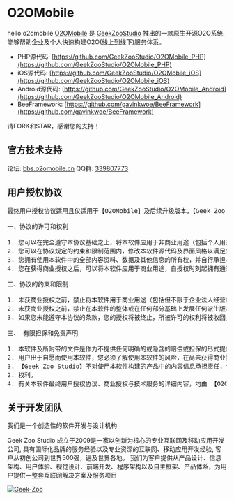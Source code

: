 O2OMobile
================
hello o2omobile
[O2OMobile](http://www.o2omobile.cn) 是 [GeekZooStudio](http://www.geek-zoo.com) 推出的一款原生开源O2O系统. 能够帮助企业及个人快速构建O2O(线上到线下)服务体系。

* PHP源代码: [https://github.com/GeekZooStudio/O2OMobile_PHP](https://github.com/GeekZooStudio/O2OMobile_PHP)
* iOS源代码: [https://github.com/GeekZooStudio/O2OMobile_iOS](https://github.com/GeekZooStudio/O2OMobile_iOS)
* Android源代码: [https://github.com/GeekZooStudio/O2OMobile_Android](https://github.com/GeekZooStudio/O2OMobile_Android)
* BeeFramework: [https://github.com/gavinkwoe/BeeFramework](https://github.com/gavinkwoe/BeeFramework)

请FORK和STAR，感谢您的支持！

## 官方技术支持

论坛: [bbs.o2omobile.cn](http://bbs.o2omobile.cn)
QQ群: [339807773](339807773)

## 用户授权协议

<pre>
最终用户授权协议适用且仅适用于【O2OMobile】及后续升级版本，【Geek Zoo Studio】 团队拥有对本授权协议的最终解释权。

一、协议的许可和权利

1. 您可以在完全遵守本协议基础之上，将本软件应用于非商业用途（包括个人用途：不具备法人资格的自然人，以个人名义从事电子商务活动；非盈利性用途：从事非盈利活动的商业机构及非盈利性组织，将本软件用且仅用于产品演示、展示，而非买卖或盈利的运营活动等；)
2. 您可以在协议规定的约束和限制范围内，修改本软件源代码及界面风格以满足您对该产品的需求。
3. 您拥有使用本软件中的全部内容资料、数据及其他信息的所有权，并自行承担与其相关的法律义务。
4. 您在获得商业授权之后，可以将本软件应用于商业用途，自授权时刻起拥有通过指定的方式及期限内获得指定范围内的技术支持服务。

二、协议的约束和限制

1. 未获商业授权之前，禁止将本软件用于商业用途（包括但不限于企业法人经营的移动端产品、经营性移动端产品以及以盈利为目的或实现盈利移动端产品）。
2. 未获商业授权之前，禁止在本软件的整体或在任何部分基础上发展任何派生版本、修改版本或第三方版本用于重新开发。
3. 如果您未能遵守本协议的条款，您的授权将被终止，所被许可的权利将被收回，并承担相应法律责任。

三、 有限担保和免责声明

1. 本软件及所附带的文件是作为不提供任何明确的或隐含的赔偿或担保的形式提供的。
2. 用户出于自愿而使用本软件，您必须了解使用本软件的风险，在尚未获得商业授权之前，我们不承诺提供任何形式的技术支持、使用担保，也不承担任何因使用本软件而产生问题的相关4. 责任。
3. 【Geek Zoo Studio】不对使用本软件构建的产品中的内容信息承担责任，但在不侵犯用户隐私信息的前提下，保留以任何方式获取用户信息及商品息的
2. 权利。
4. 有关本软件最终用户授权协议、商业授权与技术服务的详细内容，均由 【O2OMobile】官方网站独家提供。 【Geek Zoo Studio】拥有在不事先通知的情况下，修改授权协议的权力，修改后的协议对改变之日起的新授权用户生效。电子文本形式的授权协议如同双方书面签署的协议一样，具有完全的和等同的法律效力。您一旦开始修改、安装或使用 本软件，即被视为完全理解并接受本协议的各项条款，在享有上述条款授予的权力的同时，受到相关的约束和限制。协议许可范围以外的行为，将直接违反本授权协议并构成侵权，我们有权随时终止授权，责令停止损害，并保留追究相关责任的权力。
</pre>

## 关于开发团队

我们是一个创造性的软件开发与设计机构

Geek Zoo Studio 成立于2009是一家以创新为核心的专业互联网及移动应用开发公司, 具有国际化品牌的服务经验以及专业资深的互联网、移动应用开发经验, 客户从初创公司到世界500强，遍及世界各地。 我们为客户提供从产品设计、信息架构、用户体验、视觉设计、前端开发、程序架构以及自主框架、产品体系，为用户提供一整套互联网解决方案及服务项目

[![Geek-Zoo](http://www.o2omobile.cn/img/mockup.png)](http://www.geek-zoo.com)
